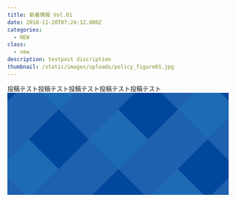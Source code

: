 ```yaml
---
title: 新着情報 Vol.01
date: 2018-11-20T07:24:12.000Z
categories:
  - NEW
class:
  - new
description: testpost discription
thumbnail: /static/images/uploads/policy_figure01.jpg
---
```

投稿テスト投稿テスト投稿テスト投稿テスト投稿テスト
![undefined](/static/images/uploads/texture_bg.jpg)






